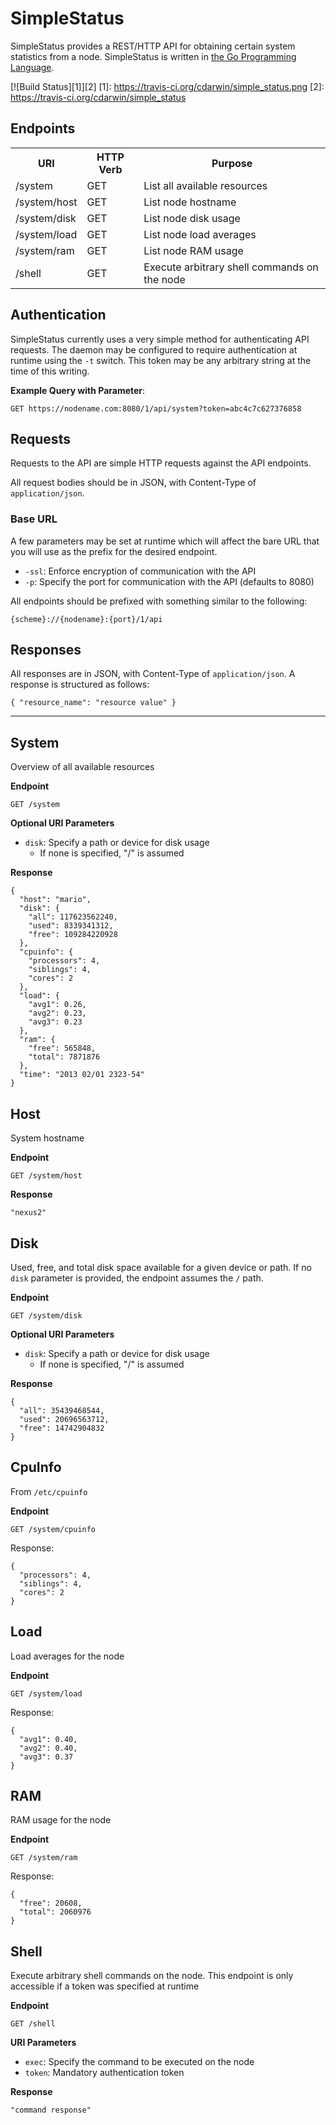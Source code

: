 SimpleStatus
============

SimpleStatus provides a REST/HTTP API for obtaining certain system statistics from a node. SimpleStatus is written in [the Go Programming Language](http://golang.org/).

[![Build Status][1]][2]
[1]: https://travis-ci.org/cdarwin/simple_status.png
[2]: https://travis-ci.org/cdarwin/simple_status

## Endpoints

<table>
  <tr>
    <th>URI</th>
    <th>HTTP Verb</th>
    <th>Purpose</th>
  </tr>
  <tr>
    <td>/system</td>
    <td>GET</td>
    <td>List all available resources</td>
  </tr>
  <tr>
    <td>/system/host</td>
    <td>GET</td>
    <td>List node hostname</td>
  </tr>
  </tr>
  <tr>
    <td>/system/disk</td>
    <td>GET</td>
    <td>List node disk usage</td>
  </tr>
  <tr>
    <td>/system/load</td>
    <td>GET</td>
    <td>List node load averages</td>
  </tr>
  <tr>
    <td>/system/ram</td>
    <td>GET</td>
    <td>List node RAM usage</td>
  </tr>
  <tr>
    <td>/shell</td>
    <td>GET</td>
    <td>Execute arbitrary shell commands on the node</td>
  </tr>
</table>

## Authentication

SimpleStatus currently uses a very simple method for authenticating API requests. The daemon may be configured to require authentication at runtime using the `-t` switch. This token may be any arbitrary string at the time of this writing.

**Example Query with Parameter**:

`GET https://nodename.com:8080/1/api/system?token=abc4c7c627376858`

## Requests

Requests to the API are simple HTTP requests against the API endpoints.

All request bodies should be in JSON, with Content-Type of `application/json`.

### Base URL

A few parameters may be set at runtime which will affect the bare URL that you will use as the prefix for the desired endpoint.

* `-ssl`: Enforce encryption of communication with the API
* `-p`: Specify the port for communication with the API (defaults to 8080)

All endpoints should be prefixed with something similar to the following:

`{scheme}://{nodename}:{port}/1/api`

## Responses

All responses are in JSON, with Content-Type of `application/json`. A response is structured as follows:

`{ "resource_name": "resource value" }`

---

## System

Overview of all available resources

**Endpoint** 

`GET /system`

**Optional URI Parameters**

* `disk`: Specify a path or device for disk usage
    *  If none is specified, "/" is assumed

**Response**

    {
      "host": "mario",
      "disk": {
        "all": 117623562240,
        "used": 8339341312,
        "free": 109284220928
      },
      "cpuinfo": {
        "processors": 4,
        "siblings": 4,
        "cores": 2
      },
      "load": {
        "avg1": 0.26,
        "avg2": 0.23,
        "avg3": 0.23
      },
      "ram": {
        "free": 565848,
        "total": 7871876
      },
      "time": "2013 02/01 2323-54"
    }

## Host

System hostname

**Endpoint** 

`GET /system/host`

**Response**

    "nexus2"

## Disk

Used, free, and total disk space available for a given device or path. If no `disk` parameter is provided, the endpoint assumes the `/` path.

**Endpoint** 

`GET /system/disk`

**Optional URI Parameters**

* `disk`: Specify a path or device for disk usage
    *  If none is specified, "/" is assumed

**Response**

    {
      "all": 35439468544,
      "used": 20696563712,
      "free": 14742904832
    }

## CpuInfo

From `/etc/cpuinfo`

**Endpoint** 

`GET /system/cpuinfo`

Response:

    {
      "processors": 4,
      "siblings": 4,
      "cores": 2
    }

## Load

Load averages for the node

**Endpoint** 

`GET /system/load`

Response:

    {
      "avg1": 0.40,
      "avg2": 0.40,
      "avg3": 0.37
    }

## RAM

RAM usage for the node

**Endpoint** 

`GET /system/ram`

Response:

    {
      "free": 20608,
      "total": 2060976
    }

## Shell

Execute arbitrary shell commands on the node. This endpoint is only accessible if a token was specified at runtime

**Endpoint** 

`GET /shell`

**URI Parameters**

* `exec`: Specify the command to be executed on the node
* `token`: Mandatory authentication token

**Response**

    "command response"
